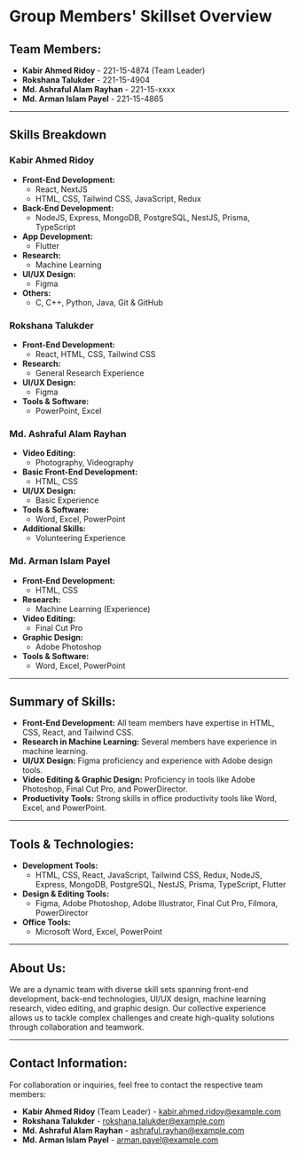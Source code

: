 # Group Members' Skillset Overview

## **Team Members:**
- **Kabir Ahmed Ridoy** - 221-15-4874 (Team Leader)  
- **Rokshana Talukder** - 221-15-4904  
- **Md. Ashraful Alam Rayhan** - 221-15-xxxx  
- **Md. Arman Islam Payel** - 221-15-4865  

---

## **Skills Breakdown**

### **Kabir Ahmed Ridoy**
- **Front-End Development:**
  - React, NextJS
  - HTML, CSS, Tailwind CSS, JavaScript, Redux
- **Back-End Development:**
  - NodeJS, Express, MongoDB, PostgreSQL, NestJS, Prisma, TypeScript
- **App Development:**
  - Flutter
- **Research:**
  - Machine Learning
- **UI/UX Design:**
  - Figma
- **Others:**
  - C, C++, Python, Java, Git & GitHub

### **Rokshana Talukder**
- **Front-End Development:**
  - React, HTML, CSS, Tailwind CSS
- **Research:**
  - General Research Experience
- **UI/UX Design:**
  - Figma
- **Tools & Software:**
  - PowerPoint, Excel

### **Md. Ashraful Alam Rayhan**
- **Video Editing:**
  - Photography, Videography
- **Basic Front-End Development:**
  - HTML, CSS
- **UI/UX Design:**
  - Basic Experience
- **Tools & Software:**
  - Word, Excel, PowerPoint
- **Additional Skills:**
  - Volunteering Experience

### **Md. Arman Islam Payel**
- **Front-End Development:**
  - HTML, CSS
- **Research:**
  - Machine Learning (Experience)
- **Video Editing:**
  - Final Cut Pro
- **Graphic Design:**
  - Adobe Photoshop
- **Tools & Software:**
  - Word, Excel, PowerPoint

---

## **Summary of Skills:**

- **Front-End Development:** All team members have expertise in HTML, CSS, React, and Tailwind CSS.
- **Research in Machine Learning:** Several members have experience in machine learning.
- **UI/UX Design:** Figma proficiency and experience with Adobe design tools.
- **Video Editing & Graphic Design:** Proficiency in tools like Adobe Photoshop, Final Cut Pro, and PowerDirector.
- **Productivity Tools:** Strong skills in office productivity tools like Word, Excel, and PowerPoint.

---

## **Tools & Technologies:**

- **Development Tools:**
  - HTML, CSS, React, JavaScript, Tailwind CSS, Redux, NodeJS, Express, MongoDB, PostgreSQL, NestJS, Prisma, TypeScript, Flutter
- **Design & Editing Tools:**
  - Figma, Adobe Photoshop, Adobe Illustrator, Final Cut Pro, Filmora, PowerDirector
- **Office Tools:**
  - Microsoft Word, Excel, PowerPoint

---

## **About Us:**
We are a dynamic team with diverse skill sets spanning front-end development, back-end technologies, UI/UX design, machine learning research, video editing, and graphic design. Our collective experience allows us to tackle complex challenges and create high-quality solutions through collaboration and teamwork.

---

## **Contact Information:**
For collaboration or inquiries, feel free to contact the respective team members:
- **Kabir Ahmed Ridoy** (Team Leader) - [kabir.ahmed.ridoy@example.com](mailto:kabir.ahmed.ridoy@example.com)
- **Rokshana Talukder** - [rokshana.talukder@example.com](mailto:rokshana.talukder@example.com)
- **Md. Ashraful Alam Rayhan** - [ashraful.rayhan@example.com](mailto:ashraful.rayhan@example.com)
- **Md. Arman Islam Payel** - [arman.payel@example.com](mailto:arman.payel@example.com)
